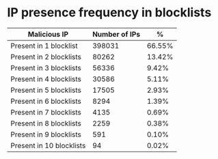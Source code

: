 # IP presence frequency in blocklists
| Malicious IP | Number of IPs | % |
|----|----|----|
| Present in 1 blocklist | 398031 | 66.55% |
| Present in 2 blocklists | 80262 | 13.42% |
| Present in 3 blocklists | 56336 | 9.42% |
| Present in 4 blocklists | 30586 | 5.11% |
| Present in 5 blocklists | 17505 | 2.93% |
| Present in 6 blocklists | 8294 | 1.39% |
| Present in 7 blocklists | 4135 | 0.69% |
| Present in 8 blocklists | 2259 | 0.38% |
| Present in 9 blocklists | 591 | 0.10% |
| Present in 10 blocklists | 94 | 0.02% |
